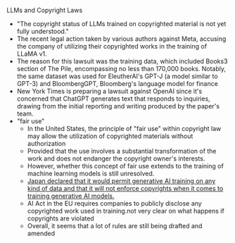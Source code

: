 LLMs and Copyright Laws
  -   "The copyright status of LLMs trained on copyrighted material is not yet fully understood."
  -   The recent legal action taken by various authors against Meta, accusing the company of utilizing their copyrighted works in the training of LLaMA v1.
  -   The reason for this lawsuit was the training data, which included Books3 section of The Pile, encompassing no less than 170,000 books. Notably, the same dataset was used for EleutherAI's GPT-J (a model similar to GPT-3) and BloombergGPT, Bloomberg's language model for finance
  -   New York Times is preparing a lawsuit against OpenAI since it's concerned that ChatGPT generates text that responds to inquiries, drawing from the initial reporting and writing produced by the paper's team.
  -   "fair use"
       -    In the United States, the principle of "fair use" within copyright law may allow the utilization of copyrighted materials without authorization
       -    Provided that the use involves a substantial transformation of the work and does not endanger the copyright owner's interests.
       -    However, whether this concept of fair use extends to the training of machine learning models is still unresolved.
       -    [Japan declared that it would permit generative AI training on any kind of data and that it will not enforce copyrights when it comes to training generative AI models.](https://petapixel.com/2023/06/05/japan-declares-ai-training-data-fair-game-and-will-not-enforce-copyright/)
       -    AI Act in the EU requires companies to publicly disclose any copyrighted work used in training.not very clear on what happens if copyrights are violated
       -    Overall, it seems that a lot of rules are still being drafted and amended
